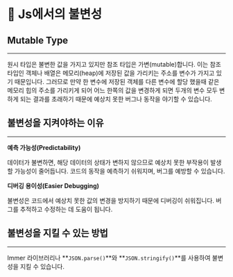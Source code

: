# 🐙 Js에서의 불변성

## Mutable Type

---

원시 타입은 불변한 값을 가지고 있지만 참조 타입은 가변(mutable)합니다. 이는 참조 타입인 객체나 배열은 메모리(heap)에 저장된 값을 가리키는 주소를 변수가 가지고 있기 때문입니다. 그러므로 만약 한 변수에 저장된 객체를 다른 변수에 할당 했을때 같은 메모리 힙의 주소를 가리키게 되어 어느 한쪽의 값을 변경하게 되면 두개의 변수 모두 변하게 되는 결과를 초래하기 때문에 예상치 못한 버그나 동작을 야기할 수 있습니다.

## 불변성을 지켜야하는 이유

---

**예측 가능성(Predictability)**

데이터가 불변하면, 해당 데이터의 상태가 변하지 않으므로 예상치 못한 부작용이 발생할 가능성이 줄어듭니다. 코드의 동작을 예측하기 쉬워지며, 버그를 예방할 수 있습니다.

**디버깅 용이성(Easier Debugging)**

불변성은 코드에서 예상치 못한 값의 변경을 방지하기 때문에 디버깅이 쉬워집니다. 버그를 추적하고 수정하는 데 도움이 됩니다.

## 불변성을 지킬 수 있는 방법

---

Immer 라이브러리나 **`JSON.parse()`**와 **`JSON.stringify()`**를 사용하여 불변성을 지킬 수 있습니다.